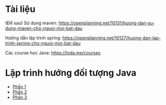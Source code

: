 # Tài liệu

(Để sau) Sử dụng maven: https://openplanning.net/10131/huong-dan-su-dung-maven-cho-nguoi-moi-bat-dau

Hướng dẫn lập trình spring: https://openplanning.net/10127/huong-dan-lap-trinh-spring-cho-nguoi-moi-bat-dau

Các course học Java: https://loda.me/courses

# Lập trình hướng đối tượng Java

- [Phần 1](https://github.com/maduc238/open5gs-docker/blob/main/Java-note/Java-OOP.md)
- [Phần 2](https://github.com/maduc238/open5gs-docker/blob/main/Java-note/Java-OOP-2.md)
- [Phần 3](https://github.com/maduc238/open5gs-docker/blob/main/Java-note/Java-OOP-3.md)
